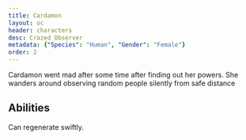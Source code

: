 ```yaml
---
title: Cardamon
layout: oc
header: characters
desc: Crazed Observer
metadata: {"Species": "Human", "Gender": "Female"}
order: 2
---
```

Cardamon went mad after some time after finding out her powers. She wanders around observing random people silently from safe distance
## Abilities
Can regenerate swiftly.

